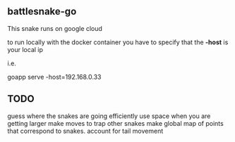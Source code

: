 ## battlesnake-go

This snake runs on google cloud

to run locally with the docker container you have to specify that the **-host** is your local ip

i.e. 

goapp serve -host=192.168.0.33

## TODO

guess where the snakes are going
efficiently use space when you are getting larger
make moves to trap other snakes
make global map of points that correspond to snakes.
account for tail movement
